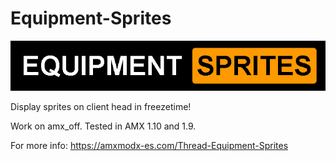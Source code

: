 # Equipment-Sprites
![Image of equipmentsprites](https://github.com/Roccoxx/Equipment-Sprites/blob/master/equipmentsprites.png)

Display sprites on client head in freezetime!

Work on amx_off.
Tested in AMX 1.10 and 1.9.

For more info:
https://amxmodx-es.com/Thread-Equipment-Sprites
